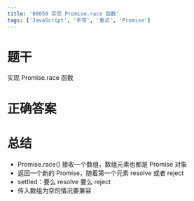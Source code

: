 ```yaml
---
title: '00050 实现 Promise.race 函数'
tags: ['JavaScript', '手写', '重点', 'Promise']
---
```


# 题干

实现 Promise.race 函数

# 正确答案



# 总结

- Promise.race() 接收一个数组，数组元素也都是 Promise 对象
- 返回一个新的 Promise，随着第一个元素 resolve 或者 reject
- settled：要么 resolve 要么 reject
- 传入数组为空的情况要兼容

<script>
  function func(arr) {
    return new Promise((resolve, reject) => {
      if (!arr?.length) resolve([])
      for (let i = 0; i < arr.length; i++) {
        Promise.resolve(arr[i]).then(val => {
          resolve(val)
        }).catch(err => {
          reject(err)
        })
      }
    })
  }
  
  // 测试示例
  const promise1 = Promise.reject(1);
  const promise2 = new Promise((resolve) => setTimeout(() => resolve(2), 1000));
  const promise3 = Promise.reject(3);

  func([promise1, promise2, promise3])
    .then(res => {
      console.log(res); // 输出: [1, 2, 3]
    })
    .catch(err => {
      console.error(err)
    })
</script>